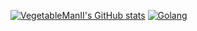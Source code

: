 [![VegetableManII's GitHub stats](https://github-readme-stats.vercel.app/api?username=VegetableManII&count_private=true&show_icons=true&theme=vue-dark)](https://github.com/anuraghazra/github-readme-stats)
[![Golang](https://github-readme-stats.vercel.app/api/pin/？username=VegetableManII&repo=github-readme-stats)](https://github.com/VegetableManII/Summary)
